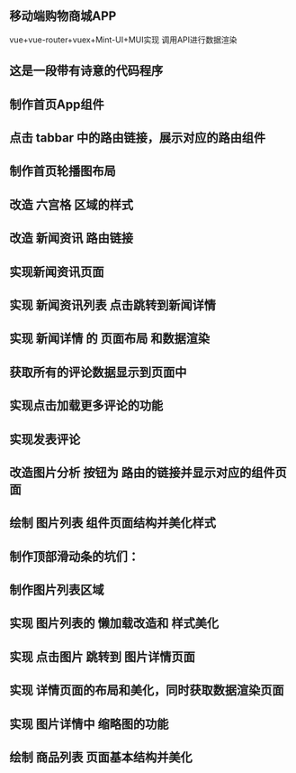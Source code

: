 ## 移动端购物商城APP
   vue+vue-router+vuex+Mint-UI+MUI实现
   调用API进行数据渲染
   
## 这是一段带有诗意的代码程序

## 制作首页App组件

## 点击 tabbar 中的路由链接，展示对应的路由组件

## 制作首页轮播图布局

## 改造 六宫格 区域的样式

## 改造 新闻资讯 路由链接

## 实现新闻资讯页面 

## 实现 新闻资讯列表 点击跳转到新闻详情

## 实现 新闻详情 的 页面布局 和数据渲染

## 获取所有的评论数据显示到页面中

## 实现点击加载更多评论的功能

## 实现发表评论

## 改造图片分析 按钮为 路由的链接并显示对应的组件页面

## 绘制 图片列表 组件页面结构并美化样式

## 制作顶部滑动条的坑们：

## 制作图片列表区域

## 实现 图片列表的 懒加载改造和 样式美化

## 实现 点击图片 跳转到 图片详情页面

## 实现 详情页面的布局和美化，同时获取数据渲染页面

## 实现 图片详情中 缩略图的功能

## 绘制 商品列表 页面基本结构并美化
